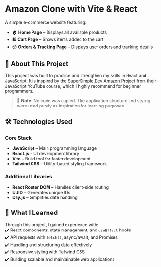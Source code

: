 # Amazon Clone with Vite & React  

A simple e-commerce website featuring:  
- 🏠 **Home Page** – Displays all available products  
- 🛍️ **Cart Page** – Shows items added to the cart  
- 📦 **Orders & Tracking Page** – Displays user orders and tracking details  

## 🎯 About This Project  
This project was built to practice and strengthen my skills in React and JavaScript. It is inspired by the [SuperSimple.Dev Amazon Project](https://supersimple.dev/projects/amazon/) from their JavaScript YouTube course, which I highly recommend for beginner programmers.  

> 🚨 **Note:** No code was copied. The application structure and styling were used purely as inspiration for learning purposes.  

## 🛠️ Technologies Used  

### Core Stack  
- **JavaScript** – Main programming language  
- **React.js** – UI development library  
- **Vite** – Build tool for faster development  
- **Tailwind CSS** – Utility-based styling framework  

### Additional Libraries  
- **React Router DOM** – Handles client-side routing  
- **UUID** – Generates unique IDs  
- **Day.js** – Simplifies date handling  

## 🚀 What I Learned  
Through this project, I gained experience with:  
✔️ React components, state management, and `useEffect` hooks  
✔️ API requests with `fetch()`, async/await, and Promises  
✔️ Handling and structuring data effectively  
✔️ Responsive styling with Tailwind CSS  
✔️ Building scalable and maintainable web applications  

